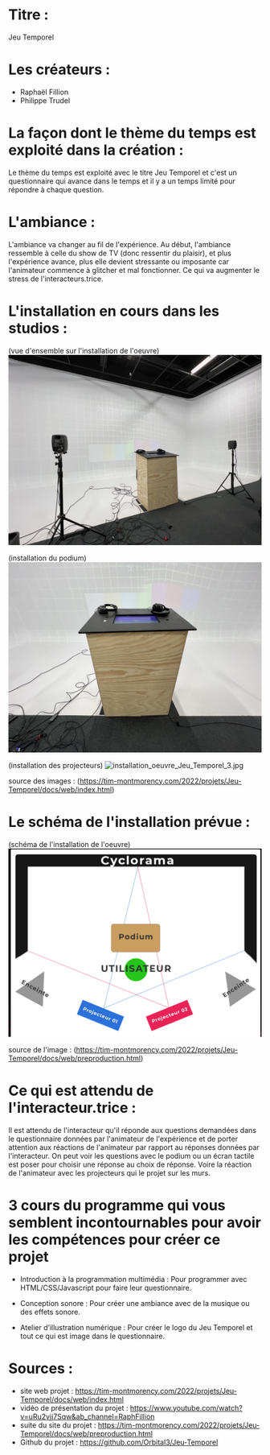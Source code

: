 # Titre :

Jeu Temporel

# Les créateurs :

- Raphaël Fillion
- Philippe Trudel

# La façon dont le thème du temps est exploité dans la création :

Le thème du temps est exploité avec le titre Jeu Temporel et c'est un questionnaire qui avance dans le temps et il y a un temps limité pour répondre à chaque question.

# L'ambiance :

L'ambiance va changer au fil de l'expérience. Au début, l'ambiance ressemble à celle du show de TV (donc ressentir du plaisir), et plus l'expérience avance, plus elle devient stressante ou imposante car l'animateur commence à glitcher et mal fonctionner. Ce qui va augmenter le stress de l'interacteurs.trice.

# L'installation en cours dans les studios :

(vue d'ensemble sur l'installation de l'oeuvre)
![installation_oeuvre_Jeu_Temporel_1.jpeg](medias_Jeu_Temporel/installation_oeuvre_Jeu_Temporel_1.jpeg)

(installation du podium)
![installation_oeuvre_Jeu_Temporel_2.jpeg](medias_Jeu_Temporel/installation_oeuvre_Jeu_Temporel_2.jpeg)

(installation des projecteurs)
![installation_oeuvre_Jeu_Temporel_3.jpg](medias_Jeu_Temporel/installation_oeuvre_Jeu_Temporel_3.jpg)

source des images : (https://tim-montmorency.com/2022/projets/Jeu-Temporel/docs/web/index.html)

# Le schéma de l'installation prévue :

(schéma de l'installation de l'oeuvre)
![shema_installation_oeuvre_Jeu_Temporel.PNG](medias_Jeu_Temporel/shema_installation_oeuvre_Jeu_Temporel.PNG)

source de l'image : (https://tim-montmorency.com/2022/projets/Jeu-Temporel/docs/web/preproduction.html)

# Ce qui est attendu de l'interacteur.trice :

Il est attendu de l'interacteur qu'il réponde aux questions demandées dans le questionnaire données par l'animateur de l'expérience et de porter attention aux réactions de l'animateur par rapport au réponses données par l'interacteur. On peut voir les questions avec le podium ou un écran tactile est poser pour choisir une réponse au choix de réponse. Voire la réaction de l'animateur avec les projecteurs qui le projet sur les murs.

# 3 cours du programme qui vous semblent incontournables pour avoir les compétences pour créer ce projet

- Introduction à la programmation multimédia :
Pour programmer avec HTML/CSS/Javascript pour faire leur questionnaire.

- Conception sonore :
Pour créer une ambiance avec de la musique ou des effets sonore.

- Atelier d’illustration numérique :
Pour créer le logo du Jeu Temporel et tout ce qui est image dans le questionnaire.

# Sources :

- site web projet : https://tim-montmorency.com/2022/projets/Jeu-Temporel/docs/web/index.html
- vidéo de présentation du projet : https://www.youtube.com/watch?v=uRu2vjj7Sqw&ab_channel=RaphFillion
- suite du site du projet : https://tim-montmorency.com/2022/projets/Jeu-Temporel/docs/web/preproduction.html
- Github du projet : https://github.com/Orbital3/Jeu-Temporel
